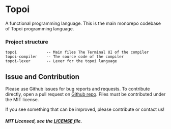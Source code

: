 # Topoi

A functional programming language. This is the main monorepo codebase of Topoi programming language.

### Project structure
```
topoi             -- Main files The Terminal UI of the compiler
topoi-compiler    -- The source code of the compiler
topoi-lexer       -- Lexer for the topoi language
```

## Issue and Contribution

Please use Github issues for bug reports and requests. To contribute directly, open a pull request on [Github repo](https://github.com/topoi-lang/topoi/issues). Files must be contributed under the MIT license.

If you see something that can be improved, please contribute or contact us!

##### MIT Licensed, see the [LICENSE](https://github.com/topoi-lang/topoi/blob/master/LICENSE) file.